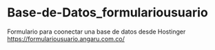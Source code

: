 # Base-de-Datos_formulariousuario
Formulario para coonectar una base de datos desde Hostinger
https://formulariousuario.angaru.com.co/
